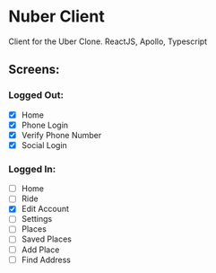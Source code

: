 # Nuber Client

Client for the Uber Clone. ReactJS, Apollo, Typescript

## Screens:

### Logged Out:

- [x] Home
- [x] Phone Login
- [x] Verify Phone Number
- [x] Social Login

### Logged In:

- [ ] Home
- [ ] Ride
- [x] Edit Account
- [ ] Settings
- [ ] Places
- [ ] Saved Places
- [ ] Add Place
- [ ] Find Address